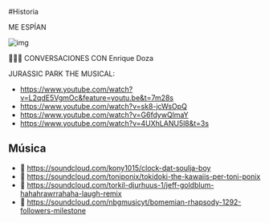 #Historia

ME ESPÍAN

![img](https://static.independent.co.uk/s3fs-public/thumbnails/image/2017/04/05/11/jurassic-park.jpg)



👩🏿‍💻 CONVERSACIONES CON Enrique Doza

JURASSIC PARK THE MUSICAL:
- https://www.youtube.com/watch?v=L2qdE5VgmOc&feature=youtu.be&t=7m28s
- https://www.youtube.com/watch?v=sk8-jcWsOpQ
- https://www.youtube.com/watch?v=G6fdywQlmaY
- https://www.youtube.com/watch?v=4UXhLANU5l8&t=3s


## Música

- 🎼 https://soundcloud.com/kony1015/clock-dat-soulja-boy
- 🎼 https://soundcloud.com/toniponix/tokidoki-the-kawaiis-per-toni-ponix
- 🎼 https://soundcloud.com/torkil-djurhuus-1/jeff-goldblum-hahahrawrrahaha-laugh-remix
- 🎼 https://soundcloud.com/nbgmusicyt/bomemian-rhapsody-1292-followers-milestone
